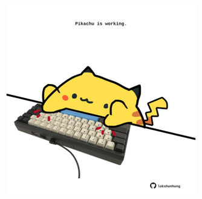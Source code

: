 <!-- built at 01/05/2021, 10:02:00 UTC -->
<p align="center">
  <img width="500" height="500" src="./ReadmeImage.svg">
</p>
